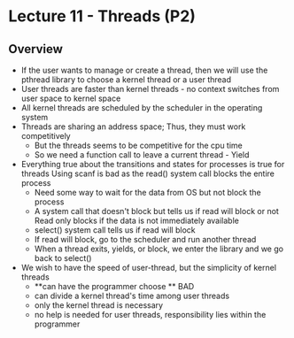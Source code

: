 # Lecture 11 - Threads (P2) 
## Overview

- If the user wants to manage or create a thread, then we will use the pthread library to choose a kernel thread or a user thread
- User threads are faster than kernel threads - no context switches from user space to kernel space 
- All kernel threads are scheduled by the scheduler in the operating system  
- Threads are sharing an address space; Thus, they must work competitively
	- But the threads seems to be competitive for the cpu time
	- So we need a function call to leave a current thread - Yield  
- Everything true about the transitions and states for processes is true for threads Using scanf is bad as the read() system call blocks the entire process
	- Need some way to wait for the data from OS but not block the process
	- A system call that doesn't block but tells us if read will block or not Read only blocks if the data is not immediately available
	- select() system call tells us if read will block
	- If read will block, go to the scheduler and run another thread
	- When a thread exits, yields, or block, we enter the library and we go back to select() 
- We wish to have the speed of user-thread, but the simplicity of kernel threads
	- **can have the programmer choose  ** BAD
	- can divide a kernel thread's time among user threads  
	- only the kernel thread is necessary  
	- no help is needed for user threads, responsibility lies within the programmer